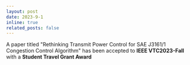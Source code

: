 ```yaml
---
layout: post
date: 2023-9-1
inline: true
related_posts: false
---
```


A paper titled "Rethinking Transmit Power Control for SAE J3161/1 Congestion Control Algorithm" has been accepted to **IEEE VTC2023-Fall** with a **Student Travel Grant Award**